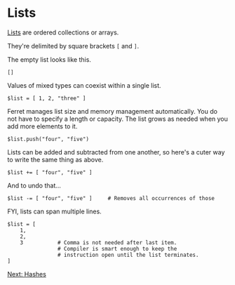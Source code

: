 # Lists

[Lists](../std/List.md) are ordered collections or arrays.

They're delimited by square brackets `[` and `]`.

The empty list looks like this.

    []

Values of mixed types can coexist within a single list.

    $list = [ 1, 2, "three" ]

Ferret manages list size and memory management automatically. You
do not have to specify a length or capacity. The list grows as
needed when you add more elements to it.

    $list.push("four", "five")

Lists can be added and subtracted from one another, so here's a
cuter way to write the same thing as above.

    $list += [ "four", "five" ]

And to undo that...

    $list -= [ "four", "five" ]     # Removes all occurrences of those

FYI, lists can span multiple lines.

    $list = [
        1,
        2,
        3           # Comma is not needed after last item.
                    # Compiler is smart enough to keep the
                    # instruction open until the list terminates.
    ]

[Next: Hashes](26-hashes.md)